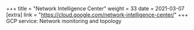 +++
title = "Network Intelligence Center"
weight = 33
date = 2021-03-07
[extra]
link = "https://cloud.google.com/network-intelligence-center/"
+++
GCP service: Network monitoring and topology

